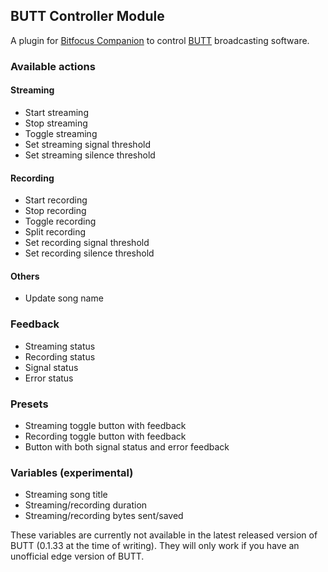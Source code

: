 ## BUTT Controller Module

A plugin for [Bitfocus Companion](https://bitfocus.io/) to control
[BUTT](https://danielnoethen.de/butt/) broadcasting software.

### Available actions

#### Streaming

- Start streaming
- Stop streaming
- Toggle streaming
- Set streaming signal threshold
- Set streaming silence threshold

#### Recording

- Start recording
- Stop recording
- Toggle recording
- Split recording
- Set recording signal threshold
- Set recording silence threshold

#### Others

- Update song name

### Feedback

- Streaming status
- Recording status
- Signal status
- Error status

### Presets

- Streaming toggle button with feedback
- Recording toggle button with feedback
- Button with both signal status and error feedback

### Variables (experimental)

- Streaming song title
- Streaming/recording duration
- Streaming/recording bytes sent/saved

These variables are currently not available in the latest released version of BUTT
(0.1.33 at the time of writing).
They will only work if you have an unofficial edge version of BUTT.
